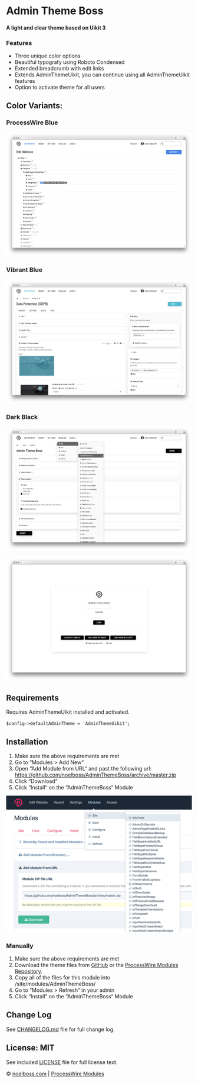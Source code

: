 # Admin Theme Boss
#### A light and clear theme based on Uikit 3

### Features

* Three unique color options
* Beautiful typografy using Roboto Condensed
* Extended breadcrumb with edit links
* Extends AdminThemeUikit, you can continue using all AdminThemeUikit features
* Option to activate theme for all users


## Color Variants:

### ProcessWire Blue
![alt text](https://raw.githubusercontent.com/noelboss/AdminThemeBoss/master/docs/images/pw.png "Default ProcessWire Blue")

### Vibrant Blue
![alt text](https://raw.githubusercontent.com/noelboss/AdminThemeBoss/master/docs/images/vibrant.png "Vibrant Blue Color")

### Dark Black
![alt text](https://raw.githubusercontent.com/noelboss/AdminThemeBoss/master/docs/images/black.png "Dark Black Color")

![alt text](https://raw.githubusercontent.com/noelboss/AdminThemeBoss/master/docs/images/login.png "Dark Black Color Login")


## Requirements

Requires AdminThemeUikit installed and activated.

    $config->defaultAdminTheme = 'AdminThemeUikit';


## Installation

1. Make sure the above requirements are met
1. Go to “Modules > Add New“
2. Open “Add Module from URL“ and past the following url: https://github.com/noelboss/AdminThemeBoss/archive/master.zip
3. Click “Download“
4. Click “Install“ on the “AdminThemeBoss“ Module

![alt text](https://raw.githubusercontent.com/noelboss/AdminThemeBoss/master/docs/images/installation.png "Installation using URL")


### Manually

1. Make sure the above requirements are met
2. Download the theme files from [GitHub](https://github.com/noelboss/AdminThemeBoss) or the [ProcessWire Modules Repository](https://modules.processwire.com/modules/admin-theme-uikit/).
3. Copy all of the files for this module into /site/modules/AdminThemeBoss/
4. Go to “Modules > Refresh” in your admin
4. Click “Install“ on the “AdminThemeBoss“ Module


## Change Log

See [CHANGELOG.md](CHANGELOG.md) file for full change log.


## License: MIT

See included [LICENSE](LICENSE) file for full license text.

© [noelboss.com](https://www.noelboss.com) | [ProcessWire Modules](https://modules.processwire.com/authors/noelboss/)